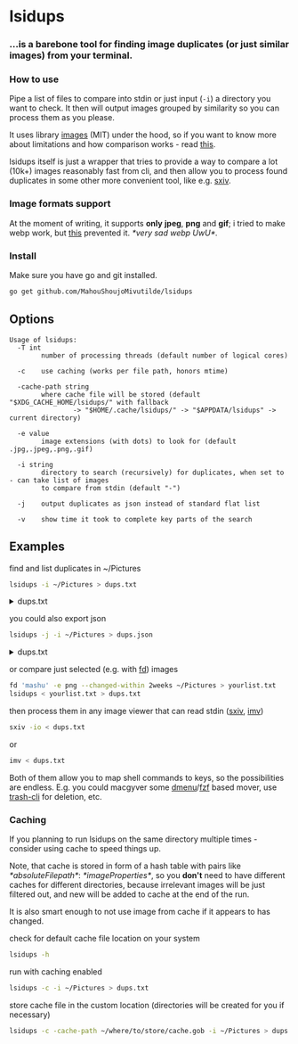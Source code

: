 # lsidups

### ...is a barebone tool for finding image duplicates (or just similar images) from your terminal.

### How to use
Pipe a list of files to compare into stdin or just input (`-i`) a directory you want to check. It then will output images grouped by similarity so you can process them as you please.

It uses library [images](https://github.com/vitali-fedulov/images) (MIT) under the hood, so if you want to know more about limitations and how comparison works - read [this](https://similar.pictures/algorithm-for-perceptual-image-comparison.html).

lsidups itself is just a wrapper that tries to provide a way to compare a lot (10k+) images reasonably fast from cli, and then allow you to process found duplicates in some other more convenient tool, like e.g. [sxiv](https://github.com/muennich/sxiv).

### Image formats support

At the moment of writing, it supports **only** **jpeg**, **png** and **gif**; i tried to make webp work, but [this](https://github.com/golang/go/issues/38341) prevented it. _\*very sad webp UwU\*._

### Install

Make sure you have go and git installed.

```sh
go get github.com/MahouShoujoMivutilde/lsidups
```

## Options

```
Usage of lsidups:
  -T int
        number of processing threads (default number of logical cores)

  -c    use caching (works per file path, honors mtime)

  -cache-path string
        where cache file will be stored (default "$XDG_CACHE_HOME/lsidups/" with fallback
                -> "$HOME/.cache/lsidups/" -> "$APPDATA/lsidups" -> current directory)

  -e value
        image extensions (with dots) to look for (default .jpg,.jpeg,.png,.gif)

  -i string
        directory to search (recursively) for duplicates, when set to - can take list of images
        to compare from stdin (default "-")

  -j    output duplicates as json instead of standard flat list

  -v    show time it took to complete key parts of the search
```

## Examples

find and list duplicates in ~/Pictures

```sh
lsidups -i ~/Pictures > dups.txt
```

<details>
  <summary>dups.txt</summary>

  ```sh
  /home/username/Pictures/image1.jpg
  /home/username/Pictures/dir/image1.jpg
  /home/username/Pictures/wdwd720p.jpg
  /home/username/Pictures/wdwd1080p.jpg
  /home/username/Pictures/wdwd1440p.jpg
  # ...
  ```
</details>

you could also export json

```sh
lsidups -j -i ~/Pictures > dups.json
```

<details>
  <summary>dups.txt</summary>

  ```json
  [
    [
      "/home/username/Pictures/image1.jpg",
      "/home/username/Pictures/dir/image1.jpg"
    ],
    [
      "/home/username/Pictures/wdwd720p.jpg",
      "/home/username/Pictures/wdwd1080p.jpg",
      "/home/username/Pictures/wdwd1440p.jpg"
    ]
  ]
  // ...
  ```
</details>

or compare just selected (e.g. with [fd](https://github.com/sharkdp/fd)) images

```sh
fd 'mashu' -e png --changed-within 2weeks ~/Pictures > yourlist.txt
lsidups < yourlist.txt > dups.txt
```

then process them in any image viewer that can read stdin ([sxiv](https://github.com/muennich/sxiv), [imv](https://github.com/eXeC64/imv))

```sh
sxiv -io < dups.txt
```
or

```sh
imv < dups.txt
```

Both of them allow you to map shell commands to keys, so the possibilities are endless. E.g. you could macgyver some [dmenu](https://tools.suckless.org/dmenu/)/[fzf](https://github.com/junegunn/fzf) based mover, use [trash-cli](https://github.com/andreafrancia/trash-cli) for deletion, etc.

### Caching

If you planning to run lsidups on the same directory multiple times - consider using cache to speed things up.

Note, that cache is stored in form of a hash table with pairs like _\*absoluteFilepath\*_: _\*imageProperties\*_, so you **don't** need to have different caches for different directories, because irrelevant images will be just filtered out, and new will be added to cache at the end of the run.

It is also smart enough to not use image from cache if it appears to has changed.

check for default cache file location on your system

```sh
lsidups -h
```

run with caching enabled

```sh
lsidups -c -i ~/Pictures > dups.txt
```

store cache file in the custom location (directories will be created for you if necessary)

```sh
lsidups -c -cache-path ~/where/to/store/cache.gob -i ~/Pictures > dups.txt
```
